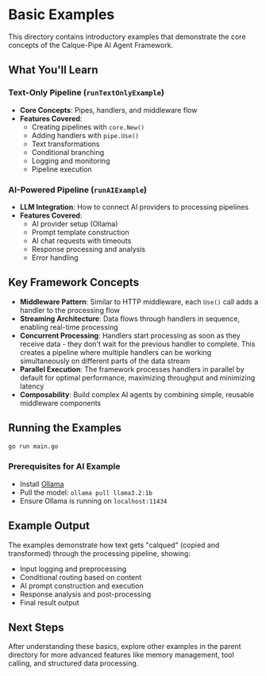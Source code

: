 # Basic Examples

This directory contains introductory examples that demonstrate the core concepts of the Calque-Pipe AI Agent Framework.

## What You'll Learn

### Text-Only Pipeline (`runTextOnlyExample`)

- **Core Concepts**: Pipes, handlers, and middleware flow
- **Features Covered**:
  - Creating pipelines with `core.New()`
  - Adding handlers with `pipe.Use()`
  - Text transformations
  - Conditional branching
  - Logging and monitoring
  - Pipeline execution

### AI-Powered Pipeline (`runAIExample`)

- **LLM Integration**: How to connect AI providers to processing pipelines
- **Features Covered**:
  - AI provider setup (Ollama)
  - Prompt template construction
  - AI chat requests with timeouts
  - Response processing and analysis
  - Error handling

## Key Framework Concepts

- **Middleware Pattern**: Similar to HTTP middleware, each `Use()` call adds a handler to the processing flow
- **Streaming Architecture**: Data flows through handlers in sequence, enabling real-time processing
- **Concurrent Processing**: Handlers start processing as soon as they receive data - they don't wait for the previous handler to complete. This creates a pipeline where multiple handlers can be working simultaneously on different parts of the data stream
- **Parallel Execution**: The framework processes handlers in parallel by default for optimal performance, maximizing throughput and minimizing latency
- **Composability**: Build complex AI agents by combining simple, reusable middleware components

## Running the Examples

```bash
go run main.go
```

### Prerequisites for AI Example

- Install [Ollama](https://ollama.ai)
- Pull the model: `ollama pull llama3.2:1b`
- Ensure Ollama is running on `localhost:11434`

## Example Output

The examples demonstrate how text gets "calqued" (copied and transformed) through the processing pipeline, showing:

- Input logging and preprocessing
- Conditional routing based on content
- AI prompt construction and execution
- Response analysis and post-processing
- Final result output

## Next Steps

After understanding these basics, explore other examples in the parent directory for more advanced features like memory management, tool calling, and structured data processing.
